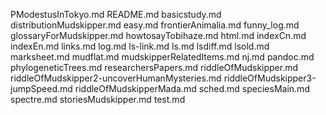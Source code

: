 PModestusInTokyo.md
README.md
basicstudy.md
distributionMudskipper.md
easy.md
frontierAnimalia.md
funny_log.md
glossaryForMudskipper.md
howtosayTobihaze.md
html.md
indexCn.md
indexEn.md
links.md
log.md
ls-link.md
ls.md
lsdiff.md
lsold.md
marksheet.md
mudflat.md
mudskipperRelatedItems.md
nj.md
pandoc.md
phylogeneticTrees.md
researchersPapers.md
riddleOfMudskipper.md
riddleOfMudskipper2-uncoverHumanMysteries.md
riddleOfMudskipper3-jumpSpeed.md
riddleOfMudskipperMada.md
sched.md
speciesMain.md
spectre.md
storiesMudskipper.md
test.md
